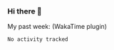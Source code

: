 ### Hi there 👋

My past week: (WakaTime plugin)
<!--START_SECTION:waka-->

```text
No activity tracked
```

<!--END_SECTION:waka-->
